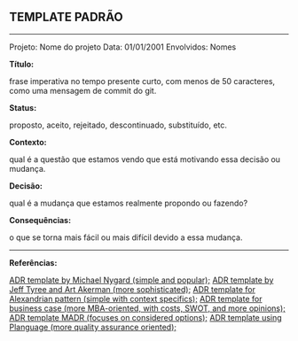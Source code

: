 ## **TEMPLATE PADRÃO**
-----
Projeto: Nome do projeto
Data: 01/01/2001
Envolvidos: Nomes 

**Título:**  

frase imperativa no tempo presente curto, com menos de 50 caracteres, como uma mensagem de commit do git.  

**Status:**  

proposto, aceito, rejeitado, descontinuado, substituído, etc.  

**Contexto:**  

qual é a questão que estamos vendo que está motivando essa decisão ou mudança.  

**Decisão:**  

qual é a mudança que estamos realmente propondo ou fazendo?  

**Consequências:**  

o que se torna mais fácil ou mais difícil devido a essa mudança. 


-----
**Referências:**  

[ADR template by Michael Nygard (simple and popular);](https://github.com/joelparkerhenderson/architecture_decision_record/blob/master/adr_template_by_michael_nygard.md) 
[ADR template by Jeff Tyree and Art Akerman (more sophisticated);](https://github.com/joelparkerhenderson/architecture_decision_record/blob/master/adr_template_by_jeff_tyree_and_art_akerman.md) 
[ADR template for Alexandrian pattern (simple with context specifics);](https://github.com/joelparkerhenderson/architecture_decision_record/blob/master/adr_template_for_alexandrian_pattern.md) 
[ADR template for business case (more MBA-oriented, with costs, SWOT, and more opinions);](https://github.com/joelparkerhenderson/architecture_decision_record/blob/master/adr_template_for_business_case.md) 
[ADR template MADR (focuses on considered options);](https://github.com/joelparkerhenderson/architecture_decision_record/blob/master/adr_template_madr.md) 
[ADR template using Planguage (more quality assurance oriented);](https://github.com/joelparkerhenderson/architecture_decision_record/blob/master/adr_template_using_planguage.md) 